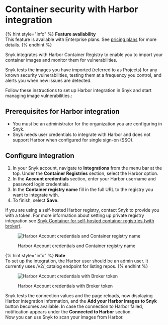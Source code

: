 # Container security with Harbor integration

{% hint style="info" %}
**Feature availability**\
This feature is available with Enterprise plans. See [pricing plans](https://snyk.io/plans/) for more details.
{% endhint %}

Snyk integrates with Harbor Container Registry to enable you to import your container images and monitor them for vulnerabilities.

Snyk tests the images you have imported (referred to as Projects) for any known security vulnerabilities, testing them at a frequency you control, and alerts you when new issues are detected.

Follow these instructions to set up Harbor integration in Snyk and start managing image vulnerabilities.:

## Prerequisites for Harbor integration

* You must be an administrator for the organization you are configuring in Snyk.
* Snyk needs user credentials to integrate with Harbor and does not support Harbor when configured for single sign-on (SSO).

## **Configure integration**

1. In your Snyk account, navigate to **Integrations** from the menu bar at the top. Under the **Container Registries** section, select the Harbor option.
2. In the **Account credentials** section, enter your Harbor username and password login credentials.
3. In the **Container registry name** fill in the full URL to the registry you want to integrate with.
4. To finish, select **Save**.

If you are using a self-hosted Harbor registry, contact Snyk to provide you with a token. For more information about setting up private registry integration see [Snyk Container for self-hosted container registries (with broker)](../../../integrate-self-hosted-container-registries.md).

<figure><img src="../../../../.gitbook/assets/mceclip2-1-.png" alt="Harbor Account credentials and Container registry name"><figcaption><p>Harbor Account credentials and Container registry name</p></figcaption></figure>

{% hint style="info" %}
**Note**\
To set up the integration, the Harbor user should be an admin user. It currently uses /v2/\_catalog endpoint for listing repos.
{% endhint %}

<figure><img src="../../../../.gitbook/assets/mceclip1-8-.png" alt="Harbor Account credentials with Broker token"><figcaption><p>Harbor Account credentials with Broker token</p></figcaption></figure>

Snyk tests the connection values and the page reloads, now displaying Harbor integration information, and the **Add your Harbor images to Snyk** button becomes available. In case the connection to Harbor failed, notification appears under the **Connected to Harbor** section.\
Now you can use Snyk to scan your images from Harbor.

